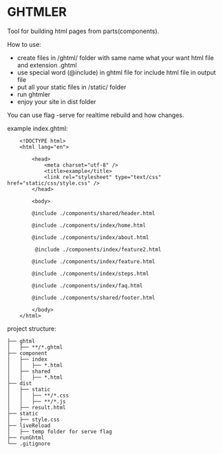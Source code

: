 # GHTMLER

Tool for building html pages from parts(components).

How to use:

- create files in /ghtml/ folder with same name what your want html file and extension .ghtml
- use special word (@include) in ghtml file for include html file in output file
- put all your static files in /static/ folder
- run ghtmler
- enjoy your site in dist folder

You can use flag -serve for realtime rebuild and how changes.

example index.ghtml: 
```$xslt
    <!DOCTYPE html>
    <html lang="en">
    
        <head>
            <meta charset="utf-8" />
            <title>example</title>
            <link rel="stylesheet" type="text/css" href="static/css/style.css" />
        </head>
    
        <body>
    
        @include ./components/shared/header.html
    
        @include ./components/index/home.html
    
        @include ./components/index/about.html
    
         @include ./components/index/feature2.html
    
        @include ./components/index/feature.html
    
        @include ./components/index/steps.html
    
        @include ./components/index/faq.html
        
        @include ./components/shared/footer.html
 
        </body>
    </html>
```
project structure:

```
├── ghtml
│   ├── **/*.ghtml
├── component
│   ├── index
│   │   ├── *.html
│   ├── shared
│   │   ├── *.html
├── dist
│   ├── static
│   │   ├── **/*.css
│   │   ├── **/*.js
│   ├── result.html
├── static
│   ├── style.css
├── liveReload
│   ├── temp folder for serve flag
├── runGhtml
└── .gitignore
```
    

